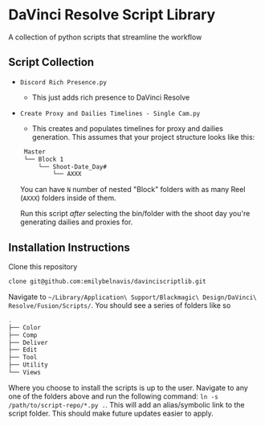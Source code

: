 # DaVinci Resolve Script Library

A collection of python scripts that streamline the workflow

## Script Collection

- `Discord Rich Presence.py`
    - This just adds rich presence to DaVinci Resolve

- `Create Proxy and Dailies Timelines - Single Cam.py` 
    - This creates and populates timelines for proxy and dailies generation. This assumes that your project structure looks like this:
    ```bash
     Master
     └── Block 1
         └── Shoot-Date_Day#
             └── AXXX
    ```

    You can have `N` number of nested "Block" folders with as many Reel (`AXXX`) folders inside of them.

    Run this script *after* selecting the bin/folder with the shoot day you're generating dailies and proxies for.



## Installation Instructions
Clone this repository
```bash
clone git@github.com:emilybelnavis/davinciscriptlib.git
```

Navigate to `~/Library/Application\ Support/Blackmagic\ Design/DaVinci\ Resolve/Fusion/Scripts/`. You should see a
series of folders like so

```bash
.
├── Color
├── Comp
├── Deliver
├── Edit
├── Tool
├── Utility
└── Views
```

Where you choose to install the scripts is up to the user. Navigate to any one of the folders above and run the
following command: `ln -s /path/to/script-repo/*.py .`. This will add an alias/symbolic link to the script folder. This
should make future updates easier to apply.